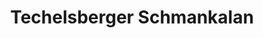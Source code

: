 ---
title: "Techelsberger Schmankalan"
url: /sankt-martin-am-techelsberg/techelsberger-schmankalan/
shop: Dorfladen
---